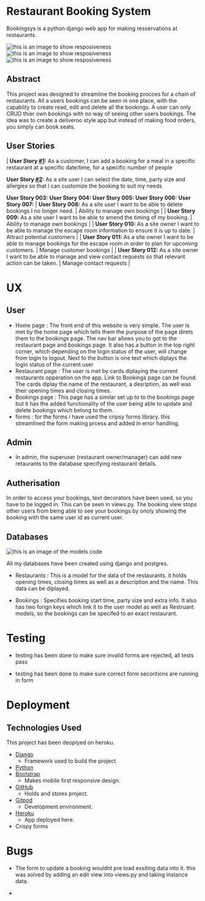 # Restaurant Booking System

Bookingsys is a python django web app for making resservations at restaurants.

![this is an image to show resposiveness](static/images/computerscrren.png)
![this is an image to show resposiveness](static/images/ipadscreen.png)
![this is an image to show resposiveness](static/images/iphonescreen.png)

## Abstract
This project was designed to streamline the booking procces for a chain of restaurants. All a users bookings can be seen in one place, with the capablity to create read, edit and delete all the bookings. A user can only CRUD thier own bookings with no way of seeing other users bookings. The idea was to create a deliveroo style app but instead of making food orders, you simply can book seats.

## User Stories

| **User Story [#1](https://github.com/t-hullis/Restaurant-Booking-System/issues/1):** 
As a customer, I can add a booking for a meal in a specific restaurant at a specific date/time, for a specific number of people

 **User Story [#2](https://github.com/t-hullis/Restaurant-Booking-System/issues/2):** As a site user I can select the date, time, party size and allergies so that I can customize the booking to suit my needs


 **User Story 003:** 
 **User Story 004:** 
 **User Story 005:**
 **User Story 006:** 
 **User Story 007:** 
| **User Story 008:** As a site user I want to be able to delete bookings I no longer need. | Ability to manage own bookings |
| **User Story 009:** As a site user I want to be able to amend the timing of my booking. | Ability to manage own bookings |
| **User Story 010:** As a site owner I want to be able to manage the escape room information to ensure it is up to date. | Attract potential customers |
| **User Story 011:** As a site owner I want to be able to manage bookings for the escape room in order to plan for upcoming customers. | Manage customer bookings |
| **User Story 012:** As a site owner I want to be able to manage and view contact requests so that relevant action can be taken. | Manage contact requests |
# UX
## User

- Home page : The front end of this website is very simple. The user is met by the home page which tells them the purpose of the page direts them to the bookings page. The nav bar allows you to got to the restaurant page and bookings page. It also has a button in the top right corner, which depending on the login status of the user, will change from login to logout. Next to the button is one text which diplays the login status of the current user
- Restaurant page : The user is met by cards diplaying the current restaurants opperation on the app. Link to Bookings page can be found. The cards diplay the name of the restaurant, a desription, as well was their opening times and closing times.
- Bookings page :  This page has a similar set up to to the bookings page but it has the added functionality of the user being able to update and delete bookings which belong to them.
- forms : for the forms i have used the cripsy forms library. this streamlined the form making prcess and added in error handling. 

## Admin

- In admin, the superuser (restaurant owner/manager) can add new retaurants to the database specifying restaurant details.

## Autherisation
In order to access your bookings, text decorators have been used, so you have to be logged in. This can be seen in views.py. The booking view stops other users from being able to see your bookings by onoly showing the booking with the same user id as current user.

## Databases
![this is an image of the models code](static/images/databaseimage.png)

All my databases have been created using django and postgres. 

- Restaurants : This is a model for the data of the restaurants. it holds opening times, closing times as well as a description and the name. This data can be diplayed.

- Bookings : Specifies booking start time, party size and extra info. It also has two forign keys which link it to the user model as well as Restruant models, so the bookings can be specifed to an exact restaurant.


# Testing

- testing has been done to make sure invalid forms are rejected, all tests pass

- testing has been done to make sure correct form secontions are running in form

# Deployment
## Technologies Used
 
This project has been deoplyed on heroku.

- [Django](https://www.djangoproject.com/)
    -  Framework used to build the project.
- [Python](https://www.python.org/)
- [Bootstrap](https://getbootstrap.com/)
    - Makes mobile first responsive design.
- [GitHub](https://github.com/)
    - Holds and stores project.
- [Gitpod](https://www.gitpod.io/)
    - Development environment.
- [Heroku](https://dashboard.heroku.com/apps)
    - App deployed here.
- Crispy forms

# Bugs
- The form to update a booking wouldnt pre load exsiting data into it. this was solved by adding an edit view into views.py and taking instance data.

- 

